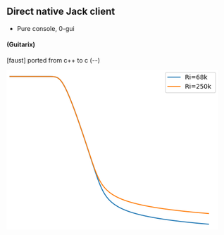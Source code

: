 
## Direct native Jack client

- Pure console, 0-gui

#### (Guitarix)  

[faust] ported from c++ to c (--)

![alt text](https://raw.githubusercontent.com/soundbooze/soundbooze-pi/master/jack/tube.png "Home")


